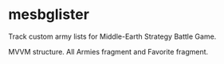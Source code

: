 # mesbglister
Track custom army lists for Middle-Earth Strategy Battle Game.

MVVM structure. All Armies fragment and Favorite fragment.
